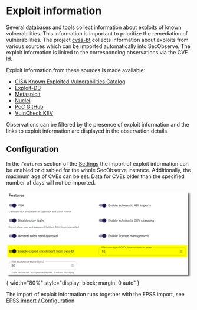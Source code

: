 # Exploit information

Several databases and tools collect information about exploits of known vulnerabilities. This information is important to prioritize the remediation of vulnerabilities. The project [cvss-bt](https://github.com/t0sche/cvss-bt) collects information about exploits from various sources which can be imported automatically into SecObserve. The exploit information is linked to the corresponding observations via the CVE Id.

Exploit information from these sources is made available:

* [CISA Known Exploited Vulnerabilities Catalog](https://www.cisa.gov/known-exploited-vulnerabilities-catalog)
* [Exploit-DB](https://www.exploit-db.com)
* [Metasploit](https://www.metasploit.com)
* [Nuclei](https://docs.projectdiscovery.io/tools/nuclei/overview)
* [PoC GitHub](https://github.com/nomi-sec/PoC-in-GitHub)
* [VulnCheck KEV](https://vulncheck.com)

Observations can be filtered by the presence of exploit information and the links to exploit information are displayed in the observation details.

## Configuration

In the `Features` section of the [Settings](../getting_started/configuration.md#admininistration-in-secobserve) the import of exploit information can be enabled or disabled for the whole SecObserve instance. Additionally, the maximum age of CVEs can be set. Data for CVEs older than the specified number of days will not be imported.

![Settings exploit information import](../assets/images/screenshot_settings_feature_exploit_enrichment.png){ width="80%" style="display: block; margin: 0 auto" }

The import of exploit information runs together with the EPSS import, see [EPSS import / Configuration](./epss.md#configuration).
